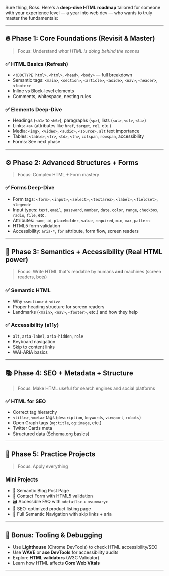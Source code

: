Sure thing, Boss. Here's a **deep-dive HTML roadmap** tailored for someone with your experience level — a year into web dev — who wants to truly master the fundamentals:

---

## 🔥 Phase 1: Core Foundations (Revisit & Master)

> Focus: Understand _what HTML is doing behind the scenes_

### ✅ HTML Basics (Refresh)

- `<!DOCTYPE html>`, `<html>`, `<head>`, `<body>` — full breakdown
- Semantic tags: `<main>`, `<section>`, `<article>`, `<aside>`, `<nav>`, `<header>`, `<footer>`
- Inline vs Block-level elements
- Comments, whitespace, nesting rules

### ✅ Elements Deep-Dive

- Headings (`<h1>` to `<h6>`), paragraphs (`<p>`), lists (`<ul>`, `<ol>`, `<li>`)
- Links: `<a>` (attributes like `href`, `target`, `rel`, etc.)
- Media: `<img>`, `<video>`, `<audio>`, `<source>`, `alt` text importance
- Tables: `<table>`, `<tr>`, `<td>`, `<th>`, `colspan`, `rowspan`, accessibility
- Forms: See next phase

---

## ⚙️ Phase 2: Advanced Structures + Forms

> Focus: Complex HTML + Form mastery

### ✅ Forms Deep-Dive

- Form tags: `<form>`, `<input>`, `<select>`, `<textarea>`, `<label>`, `<fieldset>`, `<legend>`
- Input types: `text`, `email`, `password`, `number`, `date`, `color`, `range`, `checkbox`, `radio`, `file`, etc.
- Attributes: `name`, `id`, `placeholder`, `value`, `required`, `min`, `max`, `pattern`
- HTML5 form validation
- Accessibility: `aria-*`, `for` attribute, form flow, screen readers

---

## 🧠 Phase 3: Semantics + Accessibility (Real HTML power)

> Focus: Write HTML that's readable by humans **and** machines (screen readers, bots)

### ✅ Semantic HTML

- Why `<section>` ≠ `<div>`
- Proper heading structure for screen readers
- Landmarks (`<main>`, `<nav>`, `<footer>`, etc.) and how they help

### ✅ Accessibility (a11y)

- `alt`, `aria-label`, `aria-hidden`, `role`
- Keyboard navigation
- Skip to content links
- WAI-ARIA basics

---

## 📚 Phase 4: SEO + Metadata + Structure

> Focus: Make HTML useful for search engines and social platforms

### ✅ HTML for SEO

- Correct tag hierarchy
- `<title>`, `<meta>` tags (`description`, `keywords`, `viewport`, `robots`)
- Open Graph tags (`og:title`, `og:image`, etc.)
- Twitter Cards meta
- Structured data (Schema.org basics)

---

## 🧪 Phase 5: Practice Projects

> Focus: Apply everything

### Mini Projects

- 🔘 Semantic Blog Post Page
- 📝 Contact Form with HTML5 validation
- 🗃 Accessible FAQ with `<details>` + `<summary>`
- 🔎 SEO-optimized product listing page
- 🧭 Full Semantic Navigation with skip links + aria

---

## 📌 Bonus: Tooling & Debugging

- Use **Lighthouse** (Chrome DevTools) to check HTML accessibility/SEO
- Use **WAVE** or **axe DevTools** for accessibility audits
- Explore **HTML validators** (W3C Validator)
- Learn how HTML affects **Core Web Vitals**

---
